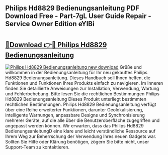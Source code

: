 ## Philips Hd8829 Bedienungsanleitung PDF Download Free - Part-7gL User Guide Repair - Service Owner Edition eYlBi

# <h2><a href="http://df3mi3.blite.top/?on=Philips+Hd8829+Bedienungsanleitung">🔗Download 👉🔴 Philips Hd8829 Bedienungsanleitung</a></h2>

[![Philips Hd8829 Bedienungsanleitung new download](https://i.imgur.com/lujVjoI.png)](http://df3mi3.blite.top/?on=Philips+Hd8829+Bedienungsanleitung)
Grüße und willkommen in der Bedienungsanleitung für Ihr neu gekauftes Philips Hd8829 Bedienungsanleitung. Dieses Handbuch soll Ihnen helfen, die Funktionen und Funktionen Ihres Produkts einfach zu navigieren. Im Inneren finden Sie detaillierte Anweisungen zur Installation, Verwendung, Wartung und Fehlerbehebung. Bitte lesen Sie die rechtlichen Bestimmungen Philips Hd8829 Bedienungsanleitung Dieses Produkt unterliegt bestimmten rechtlichen Bestimmungen. Philips Hd8829 Bedienungsanleitung verfügt über eine Reihe erweiterter Funktionen, darunter Geolokalisierung, intelligente Warnungen, anpassbare Designs und Synchronisierung mehrerer Geräte, auf die alle über die Benutzeroberfläche zugegriffen und angepasst werden können. Wir erwarten, dass das Philips Hd8829 BedienungsanleitungD eine klare und leicht verständliche Ressource auf Ihrem Weg zur Beherrschung der Verwendung Ihres neuen Gadgets war. Sollten Sie Hilfe oder Klärung benötigen, zögern Sie bitte nicht, unser Support-Team zu kontaktieren.
